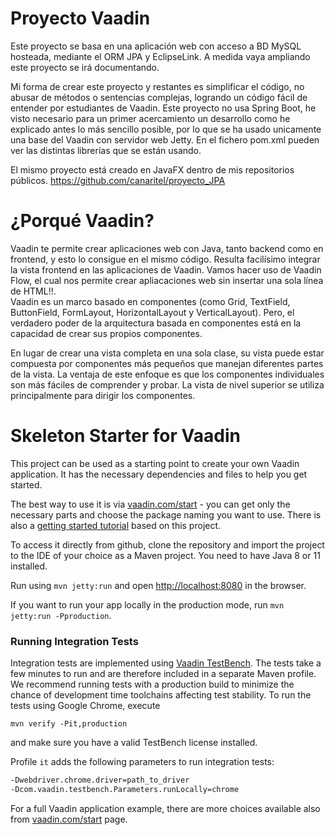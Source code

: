 # Proyecto Vaadin
Este proyecto se basa en una aplicación web con acceso a BD MySQL hosteada, mediante el ORM JPA y EclipseLink.
A medida vaya ampliando este proyecto se irá documentando.

Mi forma de crear este proyecto y restantes es simplificar el código, no abusar de métodos o sentencias complejas, logrando un código fácil de entender por estudiantes de Vaadin.
Este proyecto no usa Spring Boot, he visto necesario para un primer acercamiento un desarrollo como he explicado antes lo más sencillo posible, por lo que se ha usado unicamente una base del Vaadin con servidor web Jetty. En el fichero pom.xml pueden ver las distintas librerías que se están usando.

El mismo proyecto está creado en JavaFX dentro de mis repositorios públicos. https://github.com/canaritel/proyecto_JPA

# ¿Porqué Vaadin?

Vaadin te permite crear aplicaciones web con Java, tanto backend como en frontend, y esto lo consigue en el mismo código. Resulta facilísimo integrar la vista frontend en las aplicaciones de Vaadin. Vamos hacer uso de Vaadin Flow, el cual nos permite crear apliacaciones web sin insertar una sola línea de HTML!!.  
Vaadin es un marco basado en componentes (como Grid, TextField, ButtonField, FormLayout, HorizontalLayout y VerticalLayout). Pero, el verdadero poder de la arquitectura basada en componentes está en la capacidad de crear sus propios componentes.

En lugar de crear una vista completa en una sola clase, su vista puede estar compuesta por componentes más pequeños que manejan diferentes partes de la vista. La ventaja de este enfoque es que los componentes individuales son más fáciles de comprender y probar. La vista de nivel superior se utiliza principalmente para dirigir los componentes.

# Skeleton Starter for Vaadin

This project can be used as a starting point to create your own Vaadin application.
It has the necessary dependencies and files to help you get started.

The best way to use it is via [vaadin.com/start](https://vaadin.com/start) - you can get only the necessary parts and choose the package naming you want to use.
There is also a [getting started tutorial](https://vaadin.com/tutorials/getting-started-with-flow) based on this project.

To access it directly from github, clone the repository and import the project to the IDE of your choice as a Maven project. You need to have Java 8 or 11 installed.

Run using `mvn jetty:run` and open [http://localhost:8080](http://localhost:8080) in the browser.

If you want to run your app locally in the production mode, run `mvn jetty:run -Pproduction`.

### Running Integration Tests

Integration tests are implemented using [Vaadin TestBench](https://vaadin.com/testbench). The tests take a few minutes to run and are therefore included in a separate Maven profile. We recommend running tests with a production build to minimize the chance of development time toolchains affecting test stability. To run the tests using Google Chrome, execute

`mvn verify -Pit,production`

and make sure you have a valid TestBench license installed.

Profile `it` adds the following parameters to run integration tests:
```sh
-Dwebdriver.chrome.driver=path_to_driver
-Dcom.vaadin.testbench.Parameters.runLocally=chrome
```

For a full Vaadin application example, there are more choices available also from [vaadin.com/start](https://vaadin.com/start) page.


